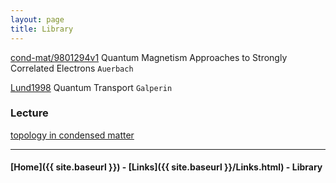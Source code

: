 ```yaml
---
layout: page
title: Library
---
```




[cond-mat/9801294v1](http://arxiv.org/abs/cond-mat/9801294v1) Quantum Magnetism Approaches to Strongly Correlated Electrons `Auerbach`

[Lund1998](http://folk.uio.no/yurig/quTpdf.pdf) Quantum Transport `Galperin`


### Lecture

[topology in condensed matter](http://topocondmat.org/)

---

#### [Home]({{ site.baseurl }}) - [Links]({{ site.baseurl }}/Links.html) - Library 
